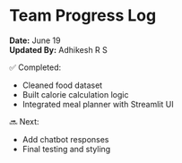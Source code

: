 # Team Progress Log

**Date:** June 19  
**Updated By:** Adhikesh R S

✅ Completed:
- Cleaned food dataset
- Built calorie calculation logic
- Integrated meal planner with Streamlit UI

🔜 Next:
- Add chatbot responses
- Final testing and styling
